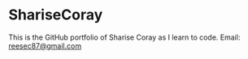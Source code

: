 # ShariseCoray

This is the GitHub portfolio of Sharise Coray as I learn to code.
Email: <reesec87@gmail.com>
